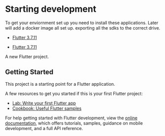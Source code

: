 # Starting development

<p>
To get your enviornment set up you need to install these applications. Later will add a docker image all set up. exporting all the sdks to the correct drive. 
</p>

<ul>
  <li><a href="https://docs.flutter.dev/get-started/install/macos">Flutter 3.7.11</a></li>
</ul> 

<ul>
  <li><a href="https://docs.flutter.dev/get-started/install/macos">Flutter 3.7.11</a></li>
</ul> 







A new Flutter project.

## Getting Started

This project is a starting point for a Flutter application.

A few resources to get you started if this is your first Flutter project:

- [Lab: Write your first Flutter app](https://docs.flutter.dev/get-started/codelab)
- [Cookbook: Useful Flutter samples](https://docs.flutter.dev/cookbook)

For help getting started with Flutter development, view the
[online documentation](https://docs.flutter.dev/), which offers tutorials,
samples, guidance on mobile development, and a full API reference.
